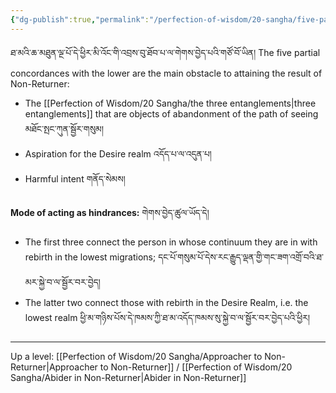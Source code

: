 ```yaml
---
{"dg-publish":true,"permalink":"/perfection-of-wisdom/20-sangha/five-partial-concordances-with-the-lower/"}
---
```


ཐ་མའི་ཆ་མཐུན་ལྔ་པོ་དེ་ཕྱིར་མི་འོང་གི་འབྲས་བུ་ཐོབ་པ་ལ་གེགས་བྱེད་པའི་གཙོ་བོ་ཡིན།
The five partial concordances with the lower are the main obstacle to attaining the result of Non-Returner:
- The [[Perfection of Wisdom/20 Sangha/the three entanglements\|three entanglements]] that are objects of abandonment of the path of seeing 
  མཐོང་སྤང་ཀུན་སྦྱོར་གསུམ། 
- Aspiration for the Desire realm འདོད་པ་ལ་འདུན་པ། 
- Harmful intent གནོད་སེམས།

**Mode of acting as hindrances:** གེགས་བྱེད་ཚུལ་ཡོད་དེ།
- The first three connect the person in whose continuum they are in with rebirth in the lowest migrations;
  དང་པོ་གསུམ་པོ་དེས་རང་རྒྱུད་ལྡན་གྱི་གང་ཟག་འགྲོ་བའི་ཐ་མར་སྐྱེ་བ་ལ་སྦྱོར་བར་བྱེད།
- The latter two connect those with rebirth in the Desire Realm, i.e. the lowest realm
  ཕྱི་མ་གཉིས་པོས་དེ་ཁམས་ཀྱི་ཐ་མ་འདོད་ཁམས་སུ་སྐྱེ་བ་ལ་སྦྱོར་བར་བྱེད་པའི་ཕྱིར།



---
Up a level: [[Perfection of Wisdom/20 Sangha/Approacher to Non-Returner\|Approacher to Non-Returner]] / [[Perfection of Wisdom/20 Sangha/Abider in Non-Returner\|Abider in Non-Returner]]